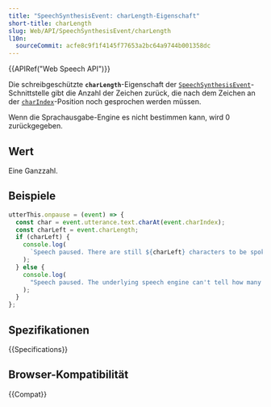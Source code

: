 ```yaml
---
title: "SpeechSynthesisEvent: charLength-Eigenschaft"
short-title: charLength
slug: Web/API/SpeechSynthesisEvent/charLength
l10n:
  sourceCommit: acfe8c9f1f4145f77653a2bc64a9744b001358dc
---
```


{{APIRef("Web Speech API")}}

Die schreibgeschützte **`charLength`**-Eigenschaft der [`SpeechSynthesisEvent`](/de/docs/Web/API/SpeechSynthesisEvent)-Schnittstelle gibt die Anzahl der Zeichen zurück, die nach dem Zeichen an der [`charIndex`](/de/docs/Web/API/SpeechSynthesisEvent/charIndex)-Position noch gesprochen werden müssen.

Wenn die Sprachausgabe-Engine es nicht bestimmen kann, wird 0 zurückgegeben.

## Wert

Eine Ganzzahl.

## Beispiele

```js
utterThis.onpause = (event) => {
  const char = event.utterance.text.charAt(event.charIndex);
  const charLeft = event.charLength;
  if (charLeft) {
    console.log(
      `Speech paused. There are still ${charLeft} characters to be spoken.`,
    );
  } else {
    console.log(
      "Speech paused. The underlying speech engine can't tell how many characters are left.",
    );
  }
};
```

## Spezifikationen

{{Specifications}}

## Browser-Kompatibilität

{{Compat}}
